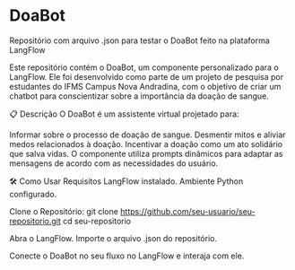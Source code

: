 # DoaBot
Repositório com arquivo .json para testar o DoaBot feito na plataforma LangFlow

Este repositório contém o DoaBot, um componente personalizado para o LangFlow. Ele foi desenvolvido como parte de um projeto de pesquisa por estudantes do IFMS Campus Nova Andradina, com o objetivo de criar um chatbot para conscientizar sobre a importância da doação de sangue.

📋 Descrição
O DoaBot é um assistente virtual projetado para:

Informar sobre o processo de doação de sangue.
Desmentir mitos e aliviar medos relacionados à doação.
Incentivar a doação como um ato solidário que salva vidas.
O componente utiliza prompts dinâmicos para adaptar as mensagens de acordo com as necessidades do usuário.

🛠️ Como Usar
Requisitos
LangFlow instalado.
Ambiente Python configurado.

Clone o Repositório:
git clone https://github.com/seu-usuario/seu-repositorio.git
cd seu-repositorio

Abra o LangFlow.
Importe o arquivo .json do repositório.

Conecte o DoaBot no seu fluxo no LangFlow e interaja com ele.
